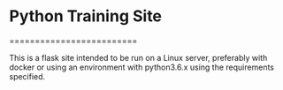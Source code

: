 # Python Training Site
=========================


This is a flask site intended to be run on a Linux server, preferably with docker or using an environment with python3.6.x using the requirements specified.

